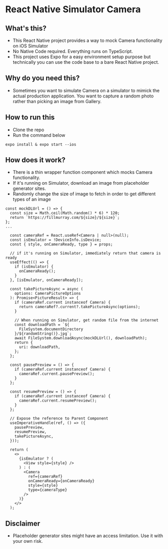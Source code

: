 # React Native Simulator Camera

## What's this?

- This React Native project provides a way to mock Camera functionality on iOS Simulator
- No Native Code required. Everything runs on TypeScript.
- This project uses Expo for a easy environment setup purpose but technically you can use the code base to a bare React Native project.

## Why do you need this?

- Sometimes you want to simulate Camera on a simulator to mimick the actual production application. You want to capture a random photo rather than picking an image from Gallery.

## How to run this

- Clone the repo
- Run the command below

```
expo install & expo start --ios
```

## How does it work?

- There is a thin wrapper function component which mocks Camera functionality.
- If it's running on Simulator, download an image from placeholder generator sites.
- Randomly change the size of image to fetch in order to get different types of an image

```
const mockDLUrl = () => {
  const size = Math.ceil(Math.random() * 6) * 120;
  return `https://fillmurray.com/${size}/${size}`;
};
...

  const cameraRef = React.useRef<Camera | null>(null);
  const isEmulator = !DeviceInfo.isDevice;
  const { style, onCameraReady, type } = props;

  // if it's running on Simulator, immediately return that camera is ready
  useEffect(() => {
    if (isEmulator) {
      onCameraReady();
    }
  }, [isEmulator, onCameraReady]);

  const takePictureAsync = async (
    options: CameraPictureOptions
  ): Promise<PictureResult> => {
    if (cameraRef.current instanceof Camera) {
      return cameraRef?.current?.takePictureAsync(options);
    }

    // When running on Simulator, get random file from the internet
    const downloadPath = `${
      FileSystem.documentDirectory
    }/${randomString()}.jpg`;
    await FileSystem.downloadAsync(mockDLUrl(), downloadPath);
    return {
      uri: downloadPath,
    };
  };

  const pausePreview = () => {
    if (cameraRef.current instanceof Camera) {
      cameraRef.current.pausePreview();
    }
  };

  const resumePreview = () => {
    if (cameraRef.current instanceof Camera) {
      cameraRef.current.resumePreview();
    }
  };

  // Expose the reference to Parent Component
  useImperativeHandle(ref, () => ({
    pausePreview,
    resumePreview,
    takePictureAsync,
  }));

  return (
    <>
      {isEmulator ? (
        <View style={style} />
      ) : (
        <Camera
          ref={cameraRef}
          onCameraReady={onCameraReady}
          style={style}
          type={cameraType}
        />
      )}
    </>
  );
```

## Disclaimer

- Placeholder generator sites might have an access limitation. Use it with your own risk.
